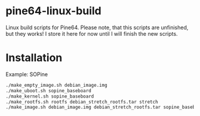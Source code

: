 # pine64-linux-build
Linux build scripts for Pine64. Please note, that this scripts are unfinished, but they works! I store it here for now until I will finish the new scripts.

# Installation

Example: SOPine
```bash
./make_empty_image.sh debian_image.img
./make_uboot.sh sopine_baseboard
./make_kernel.sh sopine_baseboard
./make_rootfs.sh rootfs debian_stretch_rootfs.tar stretch
./make_image.sh debian_image.img debian_stretch_rootfs.tar sopine_baseboard
```

